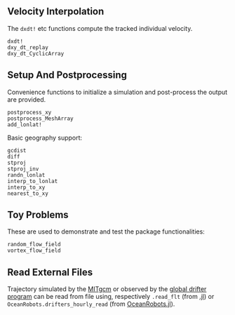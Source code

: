 ## Velocity Interpolation

The `dxdt!` etc functions compute the tracked individual velocity. 

```@docs
dxdt!
dxy_dt_replay
dxy_dt_CyclicArray
```

## Setup And Postprocessing 

Convenience functions to initialize a simulation and post-process the output are provided. 

```@docs
postprocess_xy
postprocess_MeshArray
add_lonlat!
```

Basic geography support:

```@docs
gcdist
diff
stproj
stproj_inv
randn_lonlat
interp_to_lonlat
interp_to_xy
nearest_to_xy
```

## Toy Problems

These are used to demonstrate and test the package functionalities:

```@docs
random_flow_field
vortex_flow_field
```

## Read External Files

Trajectory simulated by the [MITgcm](https://mitgcm.readthedocs.io/en/latest/?badge=latest) or observed by the [global drifter program](https://www.aoml.noaa.gov/phod/gdp/index.php) can be read from file using, respectively `.read_flt` (from [.jl](https://gaelforget.github.io/.jl/dev/)) or  `OceanRobots.drifters_hourly_read` (from [OceanRobots.jl](https://gaelforget.github.io/OceanRobots.jl/dev/)).
